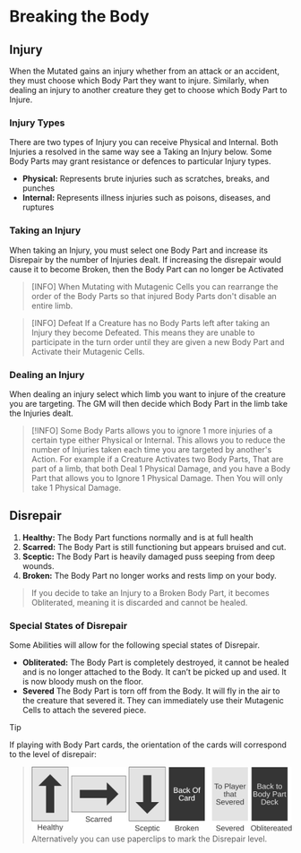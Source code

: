 # Breaking the Body

## Injury

When the Mutated gains an injury whether from an attack or an accident, they must choose which Body Part they want to injure. Similarly, when dealing an injury to another creature they get to choose which Body Part to Injure.

### Injury Types

There are two types of Injury you can receive Physical and Internal. Both Injuries a resolved in the same way see a Taking an Injury below. Some Body Parts may grant resistance or defences to particular Injury types.

- **Physical:** Represents brute injuries such as scratches, breaks, and punches
- **Internal:** Represents illness injuries such as poisons, diseases, and ruptures

### Taking an Injury

When taking an Injury, you must select one Body Part and increase its Disrepair by the number of Injuries dealt. If increasing the disrepair would cause it to become Broken, then the Body Part can no longer be Activated

>[INFO]
> When Mutating with Mutagenic Cells you can rearrange the order of the Body Parts so that injured Body Parts don't disable an entire limb.

>[INFO] Defeat
> If a Creature has no Body Parts left after taking an Injury they become Defeated. This means they are unable to participate in the turn order until they are given a new Body Part and Activate their Mutagenic Cells.

### Dealing an Injury

When dealing an injury select which limb you want to injure of the creature you are targeting. The GM will then decide which Body Part in the limb take the Injuries dealt.

>[!INFO]
> Some Body Parts allows you to ignore 1 more injuries of a certain type either Physical or Internal. This allows you to reduce the number of Injuries taken each time you are targeted by another's Action. For example if a Creature Activates two Body Parts, That are part of a limb, that both Deal 1 Physical Damage, and you have a Body Part that allows you to Ignore 1 Physical Damage. Then You will only take 1 Physical Damage.

## Disrepair

1. **Healthy:** The Body Part functions normally and is at full health
2. **Scarred:** The Body Part is still functioning but appears bruised and cut.
3. **Sceptic:** The Body Part is heavily damaged puss seeping from deep wounds.
4. **Broken:** The Body Part no longer works and rests limp on your body.

> If you decide to take an Injury to a Broken Body Part, it becomes Obliterated, meaning it is discarded and cannot be healed.

### Special States of Disrepair

Some Abilities will allow for the following special states of Disrepair.

- **Obliterated:** The Body Part is completely destroyed, it cannot be healed and is no longer attached to the Body. It can’t be picked up and used. It is now bloody mush on the floor.
- **Severed** The Body Part is torn off from the Body. It will fly in the air to the creature that severed it. They can immediately use their Mutagenic Cells to attach the severed piece.

>[!TIP]
If playing with Body Part cards, the orientation of the cards will correspond to the level of disrepair:
> ![Rotating Cards](../media/injured_cards.svg)
> Alternatively you can use paperclips to mark the Disrepair level.
